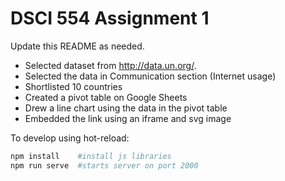 # DSCI 554 Assignment 1

Update this README as needed.

- Selected dataset from http://data.un.org/. 
- Selected the data in Communication section (Internet usage)
- Shortlisted 10 countries 
- Created a pivot table on Google Sheets
- Drew a line chart using the data in the pivot table
- Embedded the link using an iframe and svg image

To develop using hot-reload:

```bash
npm install    #install js libraries
npm run serve  #starts server on port 2000
```

